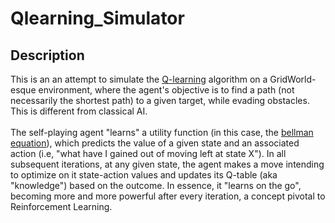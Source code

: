 # Qlearning_Simulator

## Description
This is an an attempt to simulate the [Q-learning](https://en.wikipedia.org/wiki/Q-learning) algorithm on a GridWorld-esque environment, where the agent's objective is to find a path (not necessarily the shortest path) to a given target, while evading obstacles. This is different from classical AI. 
<br> 
<br>
The self-playing agent "learns" a utility function (in this case, the [bellman equation](https://en.wikipedia.org/wiki/Bellman_equation)), which predicts the value of a given state and an associated action (i.e, "what have I gained out of moving left at state X"). In all subsequent iterations, at any given state, the agent makes a move intending to optimize on it state-action values and updates its Q-table (aka "knowledge") based on the outcome. In essence, it "learns on the go", becoming more and more powerful after every iteration, a concept pivotal to Reinforcement Learning.   

